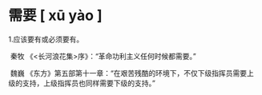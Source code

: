 # 需要			 [ xū yào ]

1.应该要有或必须要有。

​	秦牧  《<长河浪花集>序》：“革命功利主义任何时候都需要。”

​	魏巍 《东方》第五部第十一章：“在艰苦残酷的环境下，不仅下级指挥员需要上级的支持，上级指挥员也同样需要下级的支持。”